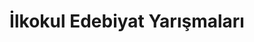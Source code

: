 ---
layout: category
headline: "İlkokul Edebiyat Yarışmaları 2024"
title: İlkokul Edebiyat Yarışmaları
key: "ilkokul"
subline: "ilkokul yarışmaları 2024, edebiyat yarışmaları, edebiyat yarışması"
description: "ilkokul yarışmalar 2024, edebiyat yarışmaları, edebiyat yarışması"
permalink: "ilkokul-ogrencileri-edebiyat-yarismalari/"
---